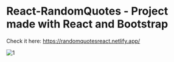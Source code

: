 # React-RandomQuotes - Project made with React and Bootstrap

Check it here: https://randomquotesreact.netlify.app/


![1](https://user-images.githubusercontent.com/91703556/172928844-77f02391-0f02-411f-a583-89d58dc9b034.png)
